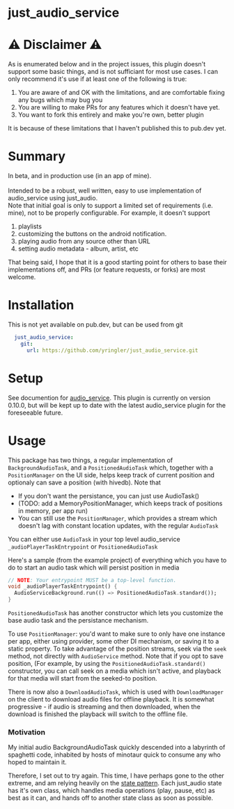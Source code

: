 # just_audio_service

# :warning: Disclaimer :warning:
As is enumerated below and in the project issues, this plugin doesn't support some basic things, and is not sufficiant for most use cases. I can only recommend
it's use if at least one of the following is true:
1. You are aware of and OK with the limitations, and are comfortable fixing any bugs which may bug you
1. You are willing to make PRs for any features which it doesn't have yet.
1. You want to fork this entirely and make you're own, better plugin

It is because of these limitations that I haven't published this to pub.dev yet.

# Summary
In beta, and in production use (in an app of mine).<br>
<br>
Intended to be a robust, well written, easy to use implementation of audio_service using just_audio.<br>
Note that initial goal is only to support a limited set of requirements (i.e. mine), not to be properly configurable.
For example, it doesn't support 
1. playlists
2. customizing the buttons on the android notification.
3. playing audio from any source other than URL
4. setting audio metadata - album, artist, etc

That being said, I hope that it is a good starting point for others to base their implementations off, and PRs (or feature requests, or forks) are most welcome.

# Installation
This is not yet available on pub.dev, but can be used from git
```yaml
  just_audio_service:
    git:
      url: https://github.com/yringler/just_audio_service.git
```

# Setup
See documention for [audio_service](https://github.com/ryanheise/audio_service). This plugin is currently on version 0.10.0, but will be kept up to date with the latest audio_service plugin for the foreseeable future.

# Usage
This package has two things, a regular implementation of `BackgroundAudioTask`, and a `PositionedAudioTask` which, together with a `PositionManager` on the UI side, helps keep track of current position and optionaly can save a position (with hivedb).
Note that
* If you don't want the persistance, you can just use AudioTask()
* (TODO: add a MemoryPositionManager, which keeps track of positions in memory, per app run)
* You can still use the `PositionManager`, which provides a stream which doesn't lag with constant location updates, with the regular `AudioTask`

You can either use `AudioTask` in your top level audio_service `_audioPlayerTaskEntrypoint` or `PositionedAudioTask`

Here's a sample (from the example project) of everything which you have to do to start an audio task which will persist
position in media
```dart
// NOTE: Your entrypoint MUST be a top-level function.
void _audioPlayerTaskEntrypoint() {
  AudioServiceBackground.run(() => PositionedAudioTask.standard());
}
```
`PositionedAudioTask` has another constructor which lets you customize the base audio task and the persistance mechanism.

To use `PositionManager`: you'd want to make sure to only have one instance per app, either using provider, some other DI mechanism, or saving it to a static property.
To take advantage of the position streams, seek via the `seek` method, not directly with `AudioService` method.
Note that if you opt to save position, (For example, by using the `PositionedAudioTask.standard()` constructor, you can call seek on a media which isn't active, and playback for that media will start from the seeked-to position.

There is now also a `DownloadAudioTask`, which is used with `DownloadManager` on the client to download audio files for
offline playback. It is somewhat progressive - if audio is streaming and then downloaded, when the download is finished the
playback will switch to the offline file.

### Motivation
My initial audio BackgroundAudioTask quickly descended into a labyrinth of spaghetti code, inhabited by hosts of minotaur quick to consume any who hoped to maintain it.

Therefore, I set out to try again. This time, I have perhaps gone to the other extreme, and am relying heavily on the [state pattern](https://refactoring.guru/design-patterns/state). Each just_audio state has it's own class, which handles media operations (play, pause, etc) as best as it can, and hands off to another state class as soon as possible.
